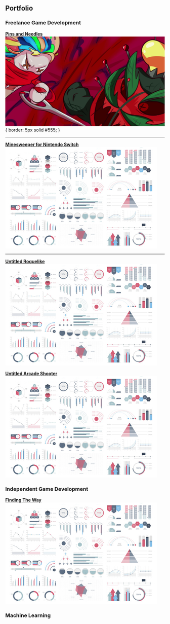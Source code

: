 ## Portfolio

### Freelance Game Development

[**Pins and Needles**](/Projects/PinsAndNeedles)
<img src="images/PinsAndNeedles/TrailerSS.jpg"/> {
	border: 5px solid #555;
}

---
[**Minesweeper for Nintendo Switch**](/Projects/PinsAndNeedles)
<img src="images/dummy_thumbnail.jpg?raw=true"/>

---
[**Untitled Roguelike**](/Projects/PinsAndNeedles)
<img src="images/dummy_thumbnail.jpg?raw=true"/>

[**Untitled Arcade Shooter**](/Projects/PinsAndNeedles)
<img src="images/dummy_thumbnail.jpg?raw=true"/>

### Independent Game Development
[**Finding The Way**](/Projects/PinsAndNeedles)
<img src="images/dummy_thumbnail.jpg?raw=true"/>

### Machine Learning




